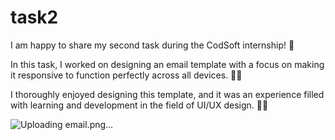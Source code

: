 # task2

I am happy to share my second task during the CodSoft internship! 🎉

In this task, I worked on designing an email template with a focus on making it responsive to function perfectly across all devices. 📧✨

I thoroughly enjoyed designing this template, and it was an experience filled with learning and development in the field of UI/UX design. 🚀🎨

![Uploading email.png…]()
